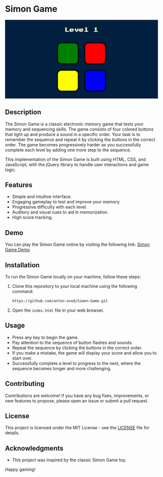 # Simon Game

![Simon Game](simon_preview.png)

## Description

The Simon Game is a classic electronic memory game that tests your memory and sequencing skills. The game consists of four colored buttons that light up and produce a sound in a specific order. Your task is to remember the sequence and repeat it by clicking the buttons in the correct order. The game becomes progressively harder as you successfully complete each level by adding one more step to the sequence.

This implementation of the Simon Game is built using HTML, CSS, and JavaScript, with the jQuery library to handle user interactions and game logic.

## Features

- Simple and intuitive interface.
- Engaging gameplay to test and improve your memory.
- Progressive difficulty with each level.
- Auditory and visual cues to aid in memorization.
- High score tracking.

## Demo

You can play the Simon Game online by visiting the following link: [Simon Game Demo](https://anton-ovod.github.io/Simon-Game/)

## Installation

To run the Simon Game locally on your machine, follow these steps:

1. Clone this repository to your local machine using the following command:

   ```bash
   https://github.com/anton-ovod/Simon-Game.git
   ```

2. Open the `index.html` file in your web browser.

## Usage

- Press any key to begin the game.
- Pay attention to the sequence of button flashes and sounds.
- Repeat the sequence by clicking the buttons in the correct order.
- If you make a mistake, the game will display your score and allow you to start over.
- Successfully complete a level to progress to the next, where the sequence becomes longer and more challenging.

## Contributing

Contributions are welcome! If you have any bug fixes, improvements, or new features to propose, please open an issue or submit a pull request.

## License

This project is licensed under the MIT License - see the [LICENSE](LICENSE) file for details.

## Acknowledgments

- This project was inspired by the classic Simon Game toy.

Happy gaming!
